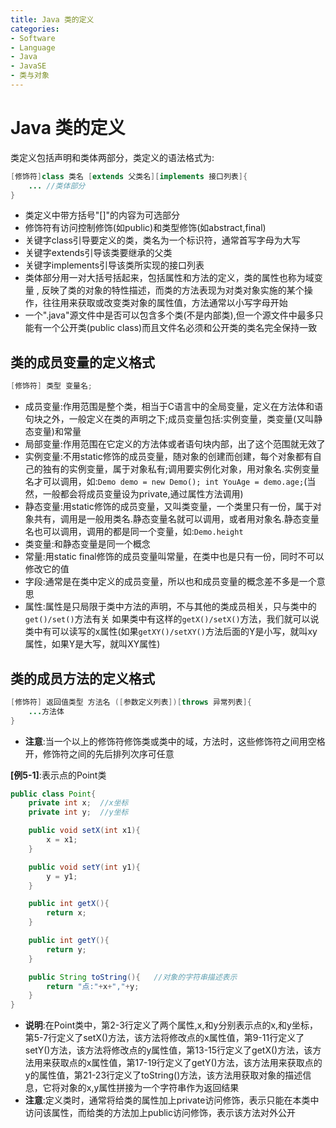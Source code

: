 ```yaml
---
title: Java 类的定义
categories:
- Software
- Language
- Java
- JavaSE
- 类与对象
---
```

# Java 类的定义

类定义包括声明和类体两部分，类定义的语法格式为:

```java
[修饰符]class 类名 [extends 父类名][implements 接口列表]{
    ... //类体部分
}
```

- 类定义中带方括号"[]"的内容为可选部分
- 修饰符有访问控制修饰(如public)和类型修饰(如abstract,final)
- 关键字class引导要定义的类，类名为一个标识符，通常首写字母为大写
- 关键字extends引导该类要继承的父类
- 关键字implements引导该类所实现的接口列表
- 类体部分用一对大括号括起来，包括属性和方法的定义，类的属性也称为域变量 , 反映了类的对象的特性描述，而类的方法表现为对类对象实施的某个操作，往往用来获取或改变类对象的属性值，方法通常以小写字母开始
- 一个".java"源文件中是否可以包含多个类(不是内部类),但一个源文件中最多只能有一个公开类(public class)而且文件名必须和公开类的类名完全保持一致

## 类的成员变量的定义格式

```java
[修饰符] 类型 变量名;
```

- 成员变量:作用范围是整个类，相当于C语言中的全局变量，定义在方法体和语句块之外，一般定义在类的声明之下;成员变量包括:实例变量，类变量(又叫静态变量)和常量
- 局部变量:作用范围在它定义的方法体或者语句块内部，出了这个范围就无效了
- 实例变量:不用static修饰的成员变量，随对象的创建而创建，每个对象都有自己的独有的实例变量，属于对象私有;调用要实例化对象，用对象名.实例变量名才可以调用，如:`Demo demo = new Demo(); int YouAge = demo.age;`(当然，一般都会将成员变量设为private,通过属性方法调用)
- 静态变量:用static修饰的成员变量，又叫类变量，一个类里只有一份，属于对象共有，调用是一般用类名.静态变量名就可以调用，或者用对象名.静态变量名也可以调用，调用的都是同一个变量，如:`Demo.height`
- 类变量:和静态变量是同一个概念
- 常量:用static final修饰的成员变量叫常量，在类中也是只有一份，同时不可以修改它的值
- 字段:通常是在类中定义的成员变量，所以也和成员变量的概念差不多是一个意思
- 属性:属性是只局限于类中方法的声明，不与其他的类成员相关，只与类中的`get()/set()`方法有关
  如果类中有这样的`getX()/setX()`方法，我们就可以说类中有可以读写的x属性(如果`getXY()/setXY()`方法后面的Y是小写，就叫xy属性，如果Y是大写，就叫XY属性)

## 类的成员方法的定义格式

```java
[修饰符] 返回值类型 方法名 ([参数定义列表])[throws 异常列表]{
    ...方法体
}
```

- **注意**:当一个以上的修饰符修饰类或类中的域，方法时，这些修饰符之间用空格开，修饰符之间的先后排列次序可任意

**[例5-1]**:表示点的Point类

```java
public class Point{
    private int x;	//x坐标
    private int y;	//y坐标

    public void setX(int x1){
        x = x1;
    }

    public void setY(int y1){
        y = y1;
    }

    public int getX(){
        return x;
    }

    public int getY(){
        return y;
    }

    public String toString(){	//对象的字符串描述表示
        return "点:"+x+","+y;
    }
}
```

- **说明**:在Point类中，第2-3行定义了两个属性,x,和y分别表示点的x,和y坐标，第5-7行定义了setX()方法，该方法将修改点的x属性值，第9-11行定义了setY()方法，该方法将修改点的y属性值，第13-15行定义了getX()方法，该方法用来获取点的x属性值，第17-19行定义了getY()方法，该方法用来获取点的y的属性值，第21-23行定义了toString()方法，该方法用获取对象的描述信息，它将对象的x,y属性拼接为一个字符串作为返回结果
- **注意**:定义类时，通常将给类的属性加上private访问修饰，表示只能在本类中访问该属性，而给类的方法加上public访问修饰，表示该方法对外公开

